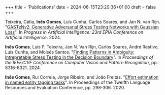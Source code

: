 +++
title = 'Publications'
date = 2024-06-15T23:20:36+01:00
draft = false
+++

Teixeira, Cátia, **Inês Gomes**, Luís Cunha, Carlos Soares, and Jan N. van Rijn. "[GASTeNv2: Generative Adversarial Stress Testing Networks with Gaussian Loss](https://link.springer.com/chapter/10.1007/978-3-031-73500-4_22)". In *Progress in Artificial Intelligence: 23rd EPIA Conference on Artificial Intelligence*. 2024.

**Inês Gomes**, Luís F. Teixeira, Jan N. Van Rijn, Carlos Soares, André Restivo, Luís Cunha, and Moisés Santos. "[Finding Patterns in Ambiguity: Intrepretable Stress Testing in the Decision Boundary](https://openaccess.thecvf.com/content/CVPR2024W/ReGenAI/html/Gomes_Finding_Patterns_in_Ambiguity_Interpretable_Stress_Testing_in_the_Decision_CVPRW_2024_paper.html)". In *Proceedings of the IEEE/CVF Conference on Computer Vision and Pattern Recognition*, pp. 8316-8321. 2024.

**Inês Gomes**, Rui Correia, Jorge Ribeiro, and João Freitas. "[Effort estimation in named entity tagging tasks](http://www.lrec-conf.org/proceedings/lrec2020/pdf/2020.lrec-1.37.pdf)". In Proceedings of the Twelfth Language Resources and Evaluation Conference, pp. 298-306. 2020.